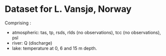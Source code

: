 # Dataset for L. Vansjø, Norway

Comprising :
  - atmospheric: tas, tp, rsds, rlds (no observations), tcc (no observations), psl
  - river: Q (discharge)
  - lake: temperature at 0, 6 and 15 m depth.
